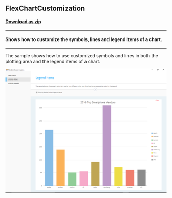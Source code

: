 ## FlexChartCustomization
#### [Download as zip](https://grapecity.github.io/DownGit/#/home?url=https://github.com/GrapeCity/ComponentOne-WinForms-Samples/tree/master/Next\FlexChart\CS\FlexChartCustomization)
____
#### Shows how to customize the symbols, lines and legend items of a chart.
____
The sample shows how to use customized symbols and lines in both the plotting area and the legend items of a chart.

![screenshot](screenshot.PNG)
